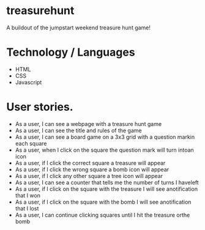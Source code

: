 # treasurehunt
A buildout of the jumpstart weekend treasure hunt game!

# Technology / Languages
- HTML
- CSS
- Javascript

# User stories.
- As a user, I can see a webpage with a treasure hunt game
- As a user, I can see the title and rules of the game
- As a user, I can see a board game on a 3x3 grid with a question markin each square
- As a user, when I click on the square the question mark will turn intoan icon
- As a user, if I click the correct square a treasure will appear
- As a user, if I click the wrong square a bomb icon will appear 
- As a user, if I click any other square a tree icon will appear
- As a user, I can see a counter that tells me the number of turns I haveleft
- As a user, if I click on the square with the treasure I will see anotification that I won
- As a user, if I click on the square with the bomb I will see anotification that I lost
- As a user, I can continue clicking squares until I hit the treasure orthe bomb
